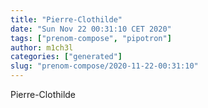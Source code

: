 ```yaml
---
title: "Pierre-Clothilde"
date: "Sun Nov 22 00:31:10 CET 2020"
tags: ["prenom-compose", "pipotron"]
author: m1ch3l
categories: ["generated"]
slug: "prenom-compose/2020-11-22-00:31:10"
---
```


Pierre-Clothilde
